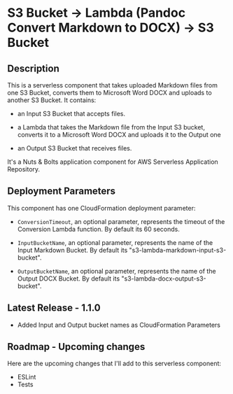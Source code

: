 
# S3 Bucket -> Lambda (Pandoc Convert Markdown to DOCX) -> S3 Bucket

## Description

This is a serverless component that takes uploaded Markdown files from one S3 Bucket, converts them to Microsoft Word DOCX and uploads to another S3 Bucket. It contains:

- an Input S3 Bucket that accepts files.

- a Lambda that takes the Markdown file from the Input S3 bucket, converts it to a Microsoft Word DOCX and uploads it to the Output one

- an Output S3 Bucket that receives files.

It's a Nuts & Bolts application component for AWS Serverless Application Repository.

## Deployment Parameters

This component has one CloudFormation deployment parameter:

- `ConversionTimeout`, an optional parameter, represents the timeout of the Conversion Lambda function. By default its 60 seconds.

- `InputBucketName`, an optional parameter, represents the name of the Input Markdown Bucket. By default its "s3-lambda-markdown-input-s3-bucket".

- `OutputBucketName`, an optional parameter, represents the name of the Output DOCX Bucket. By default its "s3-lambda-docx-output-s3-bucket".

## Latest Release - 1.1.0

- Added Input and Output bucket names as CloudFormation Parameters

## Roadmap - Upcoming changes

Here are the upcoming changes that I'll add to this serverless component:

- ESLint
- Tests